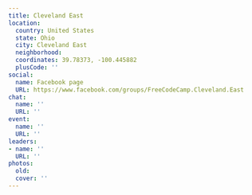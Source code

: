 ```yaml
---
title: Cleveland East
location:
  country: United States
  state: Ohio
  city: Cleveland East
  neighborhood: 
  coordinates: 39.78373, -100.445882
  plusCode: ''
social:
  name: Facebook page
  URL: https://www.facebook.com/groups/FreeCodeCamp.Cleveland.East
chat:
  name: ''
  URL: ''
event:
  name: ''
  URL: ''
leaders:
- name: ''
  URL: ''
photos:
  old: 
  cover: ''
---
```

